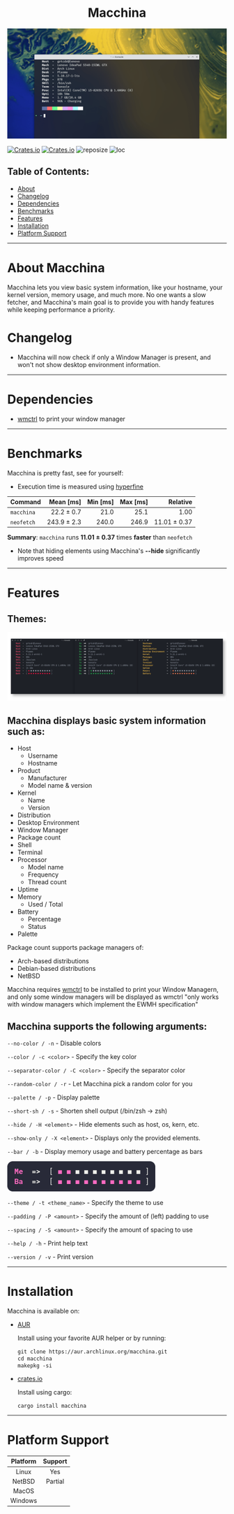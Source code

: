 <h1 align="center"> Macchina </h1>

<p align="center">
  <img src="screenshots/preview.png"/>
  <a href="https://forthebadge.com/images/badges/made-with-rust.svg" alt="Made With Rust Badge"></a>
</p>

[![Crates.io](https://img.shields.io/crates/v/macchina?style=for-the-badge&label=VERSION&color=0D3B66)](https://crates.io/crates/macchina)
[![Crates.io](https://img.shields.io/crates/d/macchina?style=for-the-badge&label=DOWNLOADS&color=0D3B66)](https://crates.io/crates/macchina)
![reposize](https://img.shields.io/github/repo-size/grtcdr/macchina?color=0D3B66&logo=github&style=for-the-badge)
![loc](https://img.shields.io/tokei/lines/github/grtcdr/macchina?color=0D3B66&label=Lines%20of%20Code&logo=rust&style=for-the-badge)

## Table of Contents:
- [About](#about)
- [Changelog](#change)
- [Dependencies](#deps)
- [Benchmarks](#bench)
- [Features](#features)
- [Installation](#install)
- [Platform Support](#platform-support)

---

# About Macchina <a name="about"></a>
Macchina lets you view basic system information, like your hostname, your kernel version, memory usage, and much more.
No one wants a slow fetcher, and Macchina's main goal is to provide you with handy features while keeping performance a priority.

# Changelog <a name="change"></a>
- Macchina will now check if only a Window Manager is present, and won't not show desktop environment information.

---

# Dependencies <a name="deps"></a>
- [wmctrl](http://tripie.sweb.cz/utils/wmctrl/) to print your window manager

---

# Benchmarks <a name="bench"></a>
Macchina is pretty fast, see for yourself:

- Execution time is measured using [hyperfine](https://github.com/sharkdp/hyperfine)

| Command | Mean [ms] | Min [ms] | Max [ms] | Relative |
|:---|---:|---:|---:|---:|
| `macchina` | 22.2 ± 0.7 | 21.0 | 25.1 | 1.00 |
| `neofetch` | 243.9 ± 2.3 | 240.0 | 246.9 | 11.01 ± 0.37 |

__Summary__: `macchina` runs __11.01 ± 0.37__ times __faster__ than `neofetch`

- Note that hiding elements using Macchina's __--hide <element>__ significantly improves speed

---

# Features <a name="features"></a>
## Themes:
![Theme preview](screenshots/themes.png)

## Macchina displays basic system information such as:
- Host
  - Username
  - Hostname
- Product
  - Manufacturer
  - Model name & version
- Kernel
  - Name
  - Version
- Distribution
- Desktop Environment
- Window Manager
- Package count
- Shell
- Terminal
- Processor
  - Model name
  - Frequency
  - Thread count
- Uptime
- Memory
  - Used / Total
- Battery
  - Percentage
  - Status
- Palette

Package count supports package managers of:
- Arch-based distributions
- Debian-based distributions
- NetBSD

Macchina requires [wmctrl](http://tripie.sweb.cz/utils/wmctrl/) to be installed to print your Window Managern, and only some window managers will be displayed as wmctrl "only works with window managers which implement the EWMH specification"

## Macchina supports the following arguments:

`--no-color / -n` - Disable colors

`--color / -c <color>` - Specify the key color

`--separator-color / -C <color>` - Specify the separator color

`--random-color / -r` - Let Macchina pick a random color for you

`--palette / -p` - Display palette

`--short-sh / -s` - Shorten shell output (/bin/zsh -> zsh)

`--hide / -H <element>` - Hide elements such as host, os, kern, etc.

`--show-only / -X <element>` - Displays only the provided elements.

`--bar / -b` - Display memory usage and battery percentage as bars

![Preview of bar argument](screenshots/bars.png)

`--theme / -t <theme_name>` - Specify the theme to use

`--padding / -P <amount>` - Specify the amount of (left) padding to use

`--spacing / -S <amount>` - Specify the amount of spacing to use

`--help / -h` -  Print help text

`--version / -v` - Print version

---

# Installation <a name="install"></a>
Macchina is available on:

- [AUR](https://aur.archlinux.org/packages/macchina/)

  Install using your favorite AUR helper or by running:
  ```
  git clone https://aur.archlinux.org/macchina.git
  cd macchina
  makepkg -si
  ```
- [crates.io](https://crates.io/crates/macchina)

  Install using cargo:
  ```
  cargo install macchina
  ```

---

# Platform Support <a name="platform-support"></a>

|  Platform     |      Support       |
| :-:           |        :-:         |
| Linux         |        Yes         |
| NetBSD        |      Partial       |
| MacOS         |                    |
| Windows       |                    |
